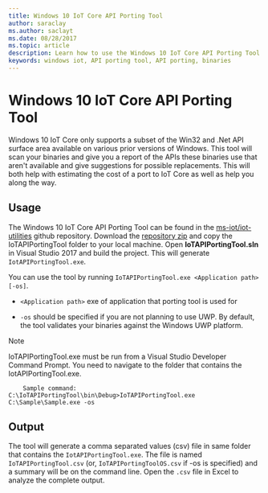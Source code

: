 ```yaml
---
title: Windows 10 IoT Core API Porting Tool
author: saraclay
ms.author: saclayt
ms.date: 08/28/2017
ms.topic: article
description: Learn how to use the Windows 10 IoT Core API Porting Tool to estimate porting costs.
keywords: windows iot, API porting tool, API porting, binaries
---
```


# Windows 10 IoT Core API Porting Tool

Windows 10 IoT Core only supports a subset of the Win32 and .Net API surface area available on various prior versions of Windows. This tool will scan your binaries and give you a report of the APIs these binaries use that aren't available and give suggestions for possible replacements. This will both help with estimating the cost of a port to IoT Core as well as help you along the way.


## Usage

The Windows 10 IoT Core API Porting Tool can be found in the [ms-iot/iot-utilities](https://github.com/ms-iot/iot-utilities) github repository.  Download the [repository zip](https://github.com/ms-iot/iot-utilities/archive/master.zip) and copy the IoTAPIPortingTool folder to your local machine.  Open **IoTAPIPortingTool.sln** in Visual Studio 2017 and build the project.  This will generate `IotAPIPortingTool.exe`.

You can use the tool by running `IoTAPIPortingTool.exe <Application path> [-os]`.

*  `<Application path>` exe of application that porting tool is used for

*  `-os` should be specified if you are not planning to use UWP.  By default, the tool validates your binaries against the Windows UWP platform.

> [!NOTE] 
> IoTAPIPortingTool.exe must be run from a Visual Studio Developer Command Prompt. You need to navigate to the folder that contains the IotAPIPortingTool.exe. 

        Sample command: C:\IoTAPIPortingTool\bin\Debug>IoTAPIPortingTool.exe C:\Sample\Sample.exe -os 

## Output

The tool will generate a comma separated values (csv) file in same folder that contains the `IotAPIPortingTool.exe`. The file is named `IoTAPIPortingTool.csv` (or, `IoTAPIPortingToolOS.csv` if -os is specified) and a summary will be on the command line. Open the `.csv` file in Excel to analyze the complete output.
